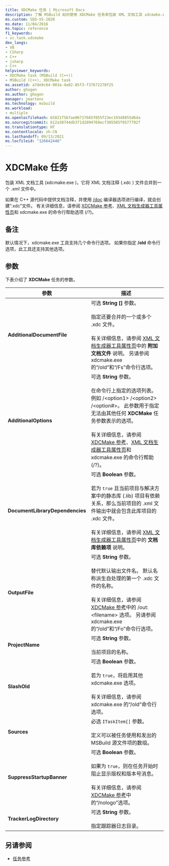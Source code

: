 ```yaml
---
title: XDCMake 任务 | Microsoft Docs
description: 了解 MSBuild 如何使用 XDCMake 任务来包装 XML 文档工具 xdcmake.exe，此工具将 XML 文档注释文件合并到 .xml 文件中。
ms.custom: SEO-VS-2020
ms.date: 11/04/2016
ms.topic: reference
f1_keywords:
- vc.task.xdcmake
dev_langs:
- VB
- CSharp
- C++
- jsharp
- C++
helpviewer_keywords:
- XDCMake task (MSBuild (C++))
- MSBuild (C++), XDCMake task
ms.assetid: a7de9c64-903a-4a02-85f3-f37672270f25
author: ghogen
ms.author: ghogen
manager: jmartens
ms.technology: msbuild
ms.workload:
- multiple
ms.openlocfilehash: b5821f567ae06717665f055f23ec19348855d6da
ms.sourcegitcommit: b12a38744db371d2894769ecf305585f9577792f
ms.translationtype: HT
ms.contentlocale: zh-CN
ms.lasthandoff: 09/13/2021
ms.locfileid: "126642446"
---
```

# <a name="xdcmake-task"></a>XDCMake 任务

包装 XML 文档工具 (xdcmake.exe  )，它将 XML 文档注释 (.xdc  ) 文件合并到一个 .xml  文件中。

 如果在 C++ 源代码中提供文档注释，并使用 [/doc](/cpp/build/reference/doc-process-documentation-comments-c-cpp) 编译器选项进行编译，就会创建“.xdc”文件。 有关详细信息，请参阅 [XDCMake 参考](/cpp/build/reference/xdcmake-reference)、[XML 文档生成器工具属性页](/cpp/build/reference/xml-document-generator-tool-property-pages)和 xdcmake.exe 的命令行帮助选项 (/?)。

## <a name="remarks"></a>备注

 默认情况下，xdcmake.exe  工具支持几个命令行选项。 如果你指定 **/old** 命令行选项，此工具还支持其他选项。

## <a name="parameters"></a>参数

 下表介绍了 **XDCMake** 任务的参数。

|参数|描述|
|---------------|-----------------|
|**AdditionalDocumentFile**|可选 **String []** 参数。<br /><br /> 指定还要合并的一个或多个 .xdc  文件。<br /><br /> 有关详细信息，请参阅 [XML 文档生成器工具属性页](/cpp/build/reference/xml-document-generator-tool-property-pages)中的 **附加文档文件** 说明。 另请参阅 xdcmake.exe 的“/old”和“/Fs”命令行选项。|
|**AdditionalOptions**|可选 **String** 参数。<br /><br /> 在命令行上指定的选项列表。 例如 /\<option1> /\<option2> /\<option#>。 此参数用于指定无法由其他任何 **XDCMake** 任务参数表示的选项。<br /><br /> 有关详细信息，请参阅 [XDCMake 参考](/cpp/build/reference/xdcmake-reference)、[XML 文档生成器工具属性页](/cpp/build/reference/xml-document-generator-tool-property-pages)和 xdcmake.exe 的命令行帮助 (/?)。|
|**DocumentLibraryDependencies**|可选 **Boolean** 参数。<br /><br /> 若为 `true` 且当前项目与解决方案中的静态库 (.lib) 项目有依赖关系，那么当前项目的 .xml 文件输出中就会包含此库项目的 .xdc 文件。<br /><br /> 有关详细信息，请参阅 [XML 文档生成器工具属性页](/cpp/build/reference/xml-document-generator-tool-property-pages)中的 **文档库依赖项** 说明。|
|**OutputFile**|可选 **String** 参数。<br /><br /> 替代默认输出文件名。 默认名称派生自处理的第一个 .xdc  文件的名称。<br /><br /> 有关详细信息，请参阅 [XDCMake 参考](/cpp/build/reference/xdcmake-reference)中的 /out:\<filename> 选项。 另请参阅 xdcmake.exe 的“/old”和“/Fo”命令行选项。|
|**ProjectName**|可选 **String** 参数。<br /><br /> 当前项目的名称。|
|**SlashOld**|可选 **Boolean** 参数。<br /><br /> 若为 `true`，将启用其他 xdcmake.exe  选项。<br /><br /> 有关详细信息，请参阅 xdcmake.exe 的“/old”命令行选项。|
|**Sources**|必选 `ITaskItem[]` 参数。<br /><br /> 定义可以被任务使用和发出的 MSBuild 源文件项的数组。|
|**SuppressStartupBanner**|可选 **Boolean** 参数。<br /><br /> 如果为 `true`，则在任务开始时阻止显示版权和版本号消息。<br /><br /> 有关详细信息，请参阅 [XDCMake 参考](/cpp/build/reference/xdcmake-reference)中的“/nologo”选项。|
|**TrackerLogDirectory**|可选 **String** 参数。<br /><br /> 指定跟踪器日志目录。|

## <a name="see-also"></a>另请参阅

- [任务参考](../msbuild/msbuild-task-reference.md)